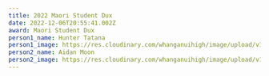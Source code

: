 ```yaml
---
title: 2022 Maori Student Dux
date: 2022-12-06T20:55:41.002Z
award: Maori Student Dux
person1_name: Hunter Tatana
person1_image: https://res.cloudinary.com/whanganuihigh/image/upload/v1677022256/Honours%20Board/18247.jpg
person2_name: Aidan Moon
person2_image: https://res.cloudinary.com/whanganuihigh/image/upload/v1677022276/Honours%20Board/18219.jpg
---
```

